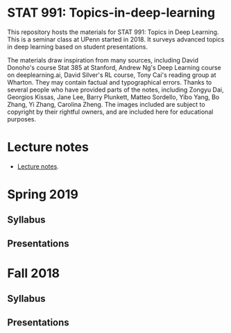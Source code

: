 # STAT 991: Topics-in-deep-learning

This repository hosts the materials for STAT 991: Topics in Deep Learning. This is a seminar class at UPenn started in 2018. It surveys advanced topics in deep learning based on student presentations. 

The materials draw inspiration from many sources, including David Donoho's course Stat 385 at Stanford, Andrew Ng's Deep Learning course on deeplearning.ai, David Silver's RL course, Tony Cai's reading group at Wharton. They may contain factual and typographical errors. Thanks to several people who have provided parts of the notes, including Zongyu Dai, Georgios Kissas, Jane Lee, Barry Plunkett, Matteo Sordello, Yibo Yang, Bo Zhang, Yi Zhang, Carolina Zheng. The images included are subject to copyright by their rightful owners, and are included here for educational purposes.

# Lecture notes

* [Lecture notes](https://github.com/dobriban/Topics-in-deep-learning/blob/master/Lecture%20Notes/stat_991.pdf). 


# Spring 2019

## Syllabus 

## Presentations

# Fall 2018

## Syllabus 

## Presentations
